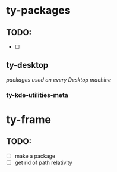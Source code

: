 # ty-packages
## TODO:
- [ ]
## ty-desktop
_packages used on every Desktop machine_
### ty-kde-utilities-meta



# ty-frame
## TODO:
- [ ] make a package
- [ ] get rid of path relativity
